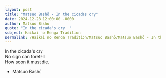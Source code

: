 ```yaml
---
layout: post
title: "Matsuo Bashō - In the cicadas cry"
date: 2024-12-28 12:00:00 -0000
author: Matsuo Bashō
quote: "In the cicada's cry  "
subject: Haikai no Renga Tradition
permalink: /Haikai no Renga Tradition/Matsuo Bashō/Matsuo Bashō - In the cicadas cry
---
```


In the cicada's cry  
No sign can foretell  
How soon it must die.

- Matsuo Bashō
